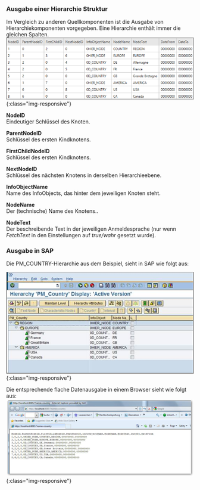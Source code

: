 
### Ausgabe einer Hierarchie Struktur

Im Vergleich zu anderen Quellkomponenten ist die Ausgabe von Hierarchiekomponenten vorgegeben. Eine Hierarchie enthält immer die gleichen Spalten.
![Hierarchy-Table-Output (Hierachietabelle Ausgabe)](/img/content/Hierarchy-Table-Output-Result.png){:class="img-responsive"}

**NodeID**<br>
Eindeutiger Schlüssel des Knoten.

**ParentNodeID**<br>
Schlüssel des ersten Kindknotens.

**FirstChildNodeID**<br>
Schlüssel des ersten Kindknotens.

**NextNodeID**<br>
Schlüssel des nächsten Knotens in derselben Hierarchieebene.

**InfoObjectName**<br>
Name des InfoObjects, das hinter dem jeweiligen Knoten steht.

**NodeName**<br>
Der (technische) Name des Knotens..

**NodeText** <br>
Der beschreibende Text in der jeweiligen Anmeldesprache  (nur wenn *FetchText* in den Einstellungen auf *true/wahr* gesetzt wurde).

### Ausgabe in SAP
Die PM_COUNTRY-Hierarchie aus dem Beispiel, sieht in SAP wie folgt aus:

![Hierarchy-Table-SAP](/img/content/Hierarchy-Table-Output.png){:class="img-responsive"}

Die entsprechende flache Datenausgabe in einem Browser sieht wie folgt aus:
![Hierarchy-Table-SAP](/img/content/Hierarchy-Table-Output-Browser.png){:class="img-responsive"}

